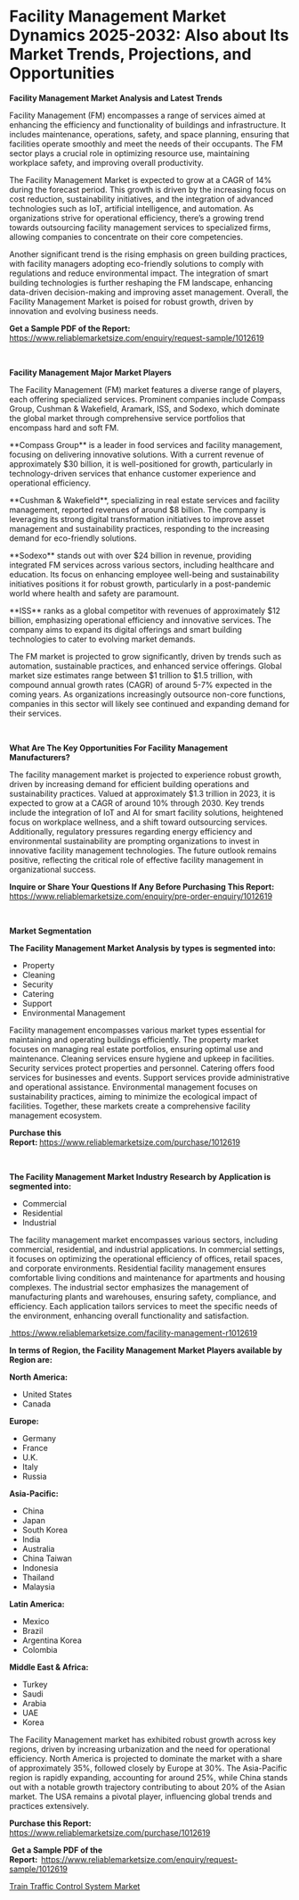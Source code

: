 <p><h1>Facility Management Market Dynamics 2025-2032: Also about Its Market Trends, Projections, and Opportunities</h1></p><p><strong>Facility Management Market Analysis and Latest Trends</strong></p>
<p><p>Facility Management (FM) encompasses a range of services aimed at enhancing the efficiency and functionality of buildings and infrastructure. It includes maintenance, operations, safety, and space planning, ensuring that facilities operate smoothly and meet the needs of their occupants. The FM sector plays a crucial role in optimizing resource use, maintaining workplace safety, and improving overall productivity.</p><p>The Facility Management Market is expected to grow at a CAGR of 14% during the forecast period. This growth is driven by the increasing focus on cost reduction, sustainability initiatives, and the integration of advanced technologies such as IoT, artificial intelligence, and automation. As organizations strive for operational efficiency, there’s a growing trend towards outsourcing facility management services to specialized firms, allowing companies to concentrate on their core competencies.</p><p>Another significant trend is the rising emphasis on green building practices, with facility managers adopting eco-friendly solutions to comply with regulations and reduce environmental impact. The integration of smart building technologies is further reshaping the FM landscape, enhancing data-driven decision-making and improving asset management. Overall, the Facility Management Market is poised for robust growth, driven by innovation and evolving business needs.</p></p>
<p><strong>Get a Sample PDF of the Report:&nbsp;</strong> <a href="https://www.reliablemarketsize.com/enquiry/request-sample/1012619?utm_campaign=2442&utm_medium=2&utm_source=Github&utm_content=ia&utm_term=06032025&utm_id=facility-management">https://www.reliablemarketsize.com/enquiry/request-sample/1012619</a></p>
<p>&nbsp;</p>
<p><strong>Facility Management Major Market Players</strong></p>
<p><p>The Facility Management (FM) market features a diverse range of players, each offering specialized services. Prominent companies include Compass Group, Cushman & Wakefield, Aramark, ISS, and Sodexo, which dominate the global market through comprehensive service portfolios that encompass hard and soft FM.</p><p>**Compass Group** is a leader in food services and facility management, focusing on delivering innovative solutions. With a current revenue of approximately $30 billion, it is well-positioned for growth, particularly in technology-driven services that enhance customer experience and operational efficiency.</p><p>**Cushman & Wakefield**, specializing in real estate services and facility management, reported revenues of around $8 billion. The company is leveraging its strong digital transformation initiatives to improve asset management and sustainability practices, responding to the increasing demand for eco-friendly solutions.</p><p>**Sodexo** stands out with over $24 billion in revenue, providing integrated FM services across various sectors, including healthcare and education. Its focus on enhancing employee well-being and sustainability initiatives positions it for robust growth, particularly in a post-pandemic world where health and safety are paramount.</p><p>**ISS** ranks as a global competitor with revenues of approximately $12 billion, emphasizing operational efficiency and innovative services. The company aims to expand its digital offerings and smart building technologies to cater to evolving market demands.</p><p>The FM market is projected to grow significantly, driven by trends such as automation, sustainable practices, and enhanced service offerings. Global market size estimates range between $1 trillion to $1.5 trillion, with compound annual growth rates (CAGR) of around 5-7% expected in the coming years. As organizations increasingly outsource non-core functions, companies in this sector will likely see continued and expanding demand for their services.</p></p>
<p>&nbsp;</p>
<p><strong>What Are The Key Opportunities For Facility Management Manufacturers?</strong></p>
<p><p>The facility management market is projected to experience robust growth, driven by increasing demand for efficient building operations and sustainability practices. Valued at approximately $1.3 trillion in 2023, it is expected to grow at a CAGR of around 10% through 2030. Key trends include the integration of IoT and AI for smart facility solutions, heightened focus on workplace wellness, and a shift toward outsourcing services. Additionally, regulatory pressures regarding energy efficiency and environmental sustainability are prompting organizations to invest in innovative facility management technologies. The future outlook remains positive, reflecting the critical role of effective facility management in organizational success.</p></p>
<p><strong>Inquire or Share Your Questions If Any Before Purchasing This Report:</strong> <a href="https://www.reliablemarketsize.com/enquiry/pre-order-enquiry/1012619?utm_campaign=2442&utm_medium=2&utm_source=Github&utm_content=ia&utm_term=06032025&utm_id=facility-management">https://www.reliablemarketsize.com/enquiry/pre-order-enquiry/1012619</a></p>
<p>&nbsp;</p>
<p><strong>Market Segmentation</strong></p>
<p><strong>The Facility Management Market Analysis by types is segmented into:</strong></p>
<p><ul><li>Property</li><li>Cleaning</li><li>Security</li><li>Catering</li><li>Support</li><li>Environmental Management</li></ul></p>
<p><p>Facility management encompasses various market types essential for maintaining and operating buildings efficiently. The property market focuses on managing real estate portfolios, ensuring optimal use and maintenance. Cleaning services ensure hygiene and upkeep in facilities. Security services protect properties and personnel. Catering offers food services for businesses and events. Support services provide administrative and operational assistance. Environmental management focuses on sustainability practices, aiming to minimize the ecological impact of facilities. Together, these markets create a comprehensive facility management ecosystem.</p></p>
<p><strong>Purchase this Report:&nbsp;</strong><a href="https://www.reliablemarketsize.com/purchase/1012619?utm_campaign=2442&utm_medium=2&utm_source=Github&utm_content=ia&utm_term=06032025&utm_id=facility-management">https://www.reliablemarketsize.com/purchase/1012619</a></p>
<p>&nbsp;</p>
<p><strong>The Facility Management Market Industry Research by Application is segmented into:</strong></p>
<p><ul><li>Commercial</li><li>Residential</li><li>Industrial</li></ul></p>
<p><p>The facility management market encompasses various sectors, including commercial, residential, and industrial applications. In commercial settings, it focuses on optimizing the operational efficiency of offices, retail spaces, and corporate environments. Residential facility management ensures comfortable living conditions and maintenance for apartments and housing complexes. The industrial sector emphasizes the management of manufacturing plants and warehouses, ensuring safety, compliance, and efficiency. Each application tailors services to meet the specific needs of the environment, enhancing overall functionality and satisfaction.</p></p>
<p><a href="https://www.reliablemarketsize.com/facility-management-r1012619?utm_campaign=2442&utm_medium=2&utm_source=Github&utm_content=ia&utm_term=06032025&utm_id=facility-management">&nbsp;https://www.reliablemarketsize.com/facility-management-r1012619</a></p>
<p><strong>In terms of Region, the Facility Management Market Players available by Region are:</strong></p>
<p>
    <p> <strong> North America: </strong>
        <ul>
            <li>United States</li>
            <li>Canada</li>
        </ul>
        </p> 
    <p> <strong> Europe: </strong>
        <ul>
            <li>Germany</li>
            <li>France</li>
            <li>U.K.</li>
            <li>Italy</li>
            <li>Russia</li>
        </ul>
        </p> 
    <p> <strong> Asia-Pacific: </strong>
        <ul>
            <li>China</li>
            <li>Japan</li>
            <li>South Korea</li>
            <li>India</li>
            <li>Australia</li>
            <li>China Taiwan</li>
            <li>Indonesia</li>
            <li>Thailand</li>
            <li>Malaysia</li>
        </ul>
        </p> 
    <p> <strong> Latin America: </strong>
        <ul>
            <li>Mexico</li>
            <li>Brazil</li>
            <li>Argentina Korea</li>
            <li>Colombia</li>
        </ul>
        </p> 
    <p> <strong> Middle East & Africa: </strong>
        <ul>
            <li>Turkey</li>
            <li>Saudi</li>
            <li>Arabia</li>
            <li>UAE</li>
            <li>Korea</li>
        </ul>
    </p>
    </p>
<p><p>The Facility Management market has exhibited robust growth across key regions, driven by increasing urbanization and the need for operational efficiency. North America is projected to dominate the market with a share of approximately 35%, followed closely by Europe at 30%. The Asia-Pacific region is rapidly expanding, accounting for around 25%, while China stands out with a notable growth trajectory contributing to about 20% of the Asian market. The USA remains a pivotal player, influencing global trends and practices extensively.</p></p>
<p><strong>Purchase this Report: </strong><a href="https://www.reliablemarketsize.com/purchase/1012619?utm_campaign=2442&utm_medium=2&utm_source=Github&utm_content=ia&utm_term=06032025&utm_id=facility-management">https://www.reliablemarketsize.com/purchase/1012619</a></p>
<p>&nbsp;<strong>Get a Sample PDF of the Report:&nbsp;&nbsp;</strong><a href="https://www.reliablemarketsize.com/enquiry/request-sample/1012619?utm_campaign=2442&utm_medium=2&utm_source=Github&utm_content=ia&utm_term=06032025&utm_id=facility-management">https://www.reliablemarketsize.com/enquiry/request-sample/1012619</a></p>
<p><strong></strong></p>
<p><p><a href="https://github.com/FahadAhmed223/Market-Research-Report-List-1/blob/main/train-traffic-control-system-market.md?utm_campaign=2442&utm_medium=2&utm_source=Github&utm_content=ia&utm_term=06032025&utm_id=facility-management">Train Traffic Control System Market</a></p></p>